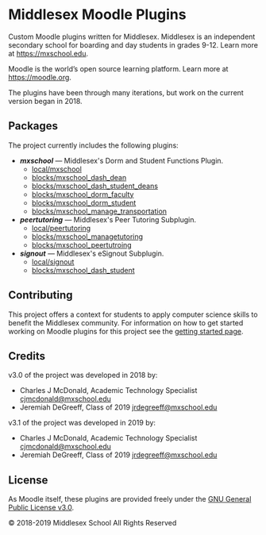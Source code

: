 # Middlesex Moodle Plugins

Custom Moodle plugins written for Middlesex. Middlesex is an independent secondary school for boarding and day students in grades 9-12. Learn more at <https://mxschool.edu>.

Moodle is the world’s open source learning platform. Learn more at <https://moodle.org>.

The plugins have been through many iterations, but work on the current version began in 2018.

## Packages
The project currently includes the following plugins:
- **_mxschool_** — Middlesex's Dorm and Student Functions Plugin.
    - [local/mxschool](./../local/mxschool/README.md)
    - [blocks/mxschool_dash_dean](./../blocks/mxschool_dash_dean/README.md)
    - [blocks/mxschool_dash_student_deans](./../blocks/mxschool_dash_student_deans/README.md)
    - [blocks/mxschool_dorm_faculty](./../blocks/mxschool_dorm_faculty/README.md)
    - [blocks/mxschool_dorm_student](./../blocks/mxschool_dorm_student/README.md)
    - [blocks/mxschool_manage_transportation](./../blocks/mxschool_manage_transportation/README.md)
- **_peertutoring_** — Middlesex's Peer Tutoring Subplugin.
    - [local/peertutoring](./../local/peertutoring/README.md)
    - [blocks/mxschool_managetutoring](./../blocks/mxschool_managetutoring/README.md)
    - [blocks/mxschool_peertutroing](./../blocks/mxschool_peertutroing/README.md)
- **_signout_** — Middlesex's eSignout Subplugin.
    - [local/signout](./../local/signout/README.md)
    - [blocks/mxschool_dash_student](./../blocks/mxschool_dash_student/README.md)

## Contributing
This project offers a context for students to apply computer science skills to benefit the Middlesex community. For information on how to get started working on Moodle plugins for this project see the [getting started page](./GETTING_STARTED.md).

## Credits
v3.0 of the project was developed in 2018 by:
- Charles J McDonald, Academic Technology Specialist <cjmcdonald@mxschool.edu>
- Jeremiah DeGreeff, Class of 2019 <jrdegreeff@mxschool.edu>

v3.1 of the project was developed in 2019 by:
- Charles J McDonald, Academic Technology Specialist <cjmcdonald@mxschool.edu>
- Jeremiah DeGreeff, Class of 2019 <jrdegreeff@mxschool.edu>

## License
As Moodle itself, these plugins are provided freely under the [GNU General Public License v3.0](/COPYING.txt).

© 2018-2019 Middlesex School All Rights Reserved
